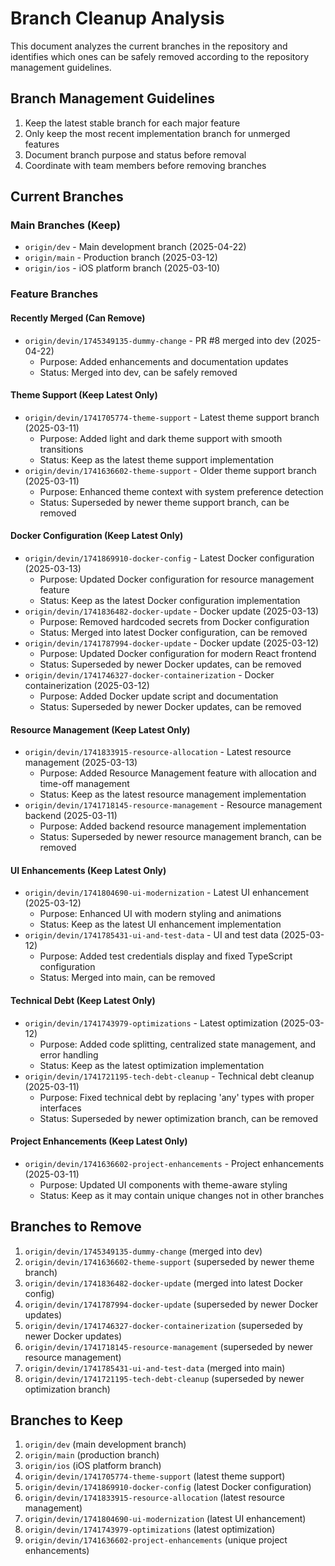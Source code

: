 # Branch Cleanup Analysis

This document analyzes the current branches in the repository and identifies which ones can be safely removed according to the repository management guidelines.

## Branch Management Guidelines
1. Keep the latest stable branch for each major feature
2. Only keep the most recent implementation branch for unmerged features
3. Document branch purpose and status before removal
4. Coordinate with team members before removing branches

## Current Branches

### Main Branches (Keep)
- `origin/dev` - Main development branch (2025-04-22)
- `origin/main` - Production branch (2025-03-12)
- `origin/ios` - iOS platform branch (2025-03-10)

### Feature Branches

#### Recently Merged (Can Remove)
- `origin/devin/1745349135-dummy-change` - PR #8 merged into dev (2025-04-22)
  - Purpose: Added enhancements and documentation updates
  - Status: Merged into dev, can be safely removed

#### Theme Support (Keep Latest Only)
- `origin/devin/1741705774-theme-support` - Latest theme support branch (2025-03-11)
  - Purpose: Added light and dark theme support with smooth transitions
  - Status: Keep as the latest theme support implementation
- `origin/devin/1741636602-theme-support` - Older theme support branch (2025-03-11)
  - Purpose: Enhanced theme context with system preference detection
  - Status: Superseded by newer theme support branch, can be removed

#### Docker Configuration (Keep Latest Only)
- `origin/devin/1741869910-docker-config` - Latest Docker configuration (2025-03-13)
  - Purpose: Updated Docker configuration for resource management feature
  - Status: Keep as the latest Docker configuration implementation
- `origin/devin/1741836482-docker-update` - Docker update (2025-03-13)
  - Purpose: Removed hardcoded secrets from Docker configuration
  - Status: Merged into latest Docker configuration, can be removed
- `origin/devin/1741787994-docker-update` - Docker update (2025-03-12)
  - Purpose: Updated Docker configuration for modern React frontend
  - Status: Superseded by newer Docker updates, can be removed
- `origin/devin/1741746327-docker-containerization` - Docker containerization (2025-03-12)
  - Purpose: Added Docker update script and documentation
  - Status: Superseded by newer Docker updates, can be removed

#### Resource Management (Keep Latest Only)
- `origin/devin/1741833915-resource-allocation` - Latest resource management (2025-03-13)
  - Purpose: Added Resource Management feature with allocation and time-off management
  - Status: Keep as the latest resource management implementation
- `origin/devin/1741718145-resource-management` - Resource management backend (2025-03-11)
  - Purpose: Added backend resource management implementation
  - Status: Superseded by newer resource management branch, can be removed

#### UI Enhancements (Keep Latest Only)
- `origin/devin/1741804690-ui-modernization` - Latest UI enhancement (2025-03-12)
  - Purpose: Enhanced UI with modern styling and animations
  - Status: Keep as the latest UI enhancement implementation
- `origin/devin/1741785431-ui-and-test-data` - UI and test data (2025-03-12)
  - Purpose: Added test credentials display and fixed TypeScript configuration
  - Status: Merged into main, can be removed

#### Technical Debt (Keep Latest Only)
- `origin/devin/1741743979-optimizations` - Latest optimization (2025-03-12)
  - Purpose: Added code splitting, centralized state management, and error handling
  - Status: Keep as the latest optimization implementation
- `origin/devin/1741721195-tech-debt-cleanup` - Technical debt cleanup (2025-03-11)
  - Purpose: Fixed technical debt by replacing 'any' types with proper interfaces
  - Status: Superseded by newer optimization branch, can be removed

#### Project Enhancements (Keep Latest Only)
- `origin/devin/1741636602-project-enhancements` - Project enhancements (2025-03-11)
  - Purpose: Updated UI components with theme-aware styling
  - Status: Keep as it may contain unique changes not in other branches

## Branches to Remove
1. `origin/devin/1745349135-dummy-change` (merged into dev)
2. `origin/devin/1741636602-theme-support` (superseded by newer theme branch)
3. `origin/devin/1741836482-docker-update` (merged into latest Docker config)
4. `origin/devin/1741787994-docker-update` (superseded by newer Docker updates)
5. `origin/devin/1741746327-docker-containerization` (superseded by newer Docker updates)
6. `origin/devin/1741718145-resource-management` (superseded by newer resource management)
7. `origin/devin/1741785431-ui-and-test-data` (merged into main)
8. `origin/devin/1741721195-tech-debt-cleanup` (superseded by newer optimization branch)

## Branches to Keep
1. `origin/dev` (main development branch)
2. `origin/main` (production branch)
3. `origin/ios` (iOS platform branch)
4. `origin/devin/1741705774-theme-support` (latest theme support)
5. `origin/devin/1741869910-docker-config` (latest Docker configuration)
6. `origin/devin/1741833915-resource-allocation` (latest resource management)
7. `origin/devin/1741804690-ui-modernization` (latest UI enhancement)
8. `origin/devin/1741743979-optimizations` (latest optimization)
9. `origin/devin/1741636602-project-enhancements` (unique project enhancements)
